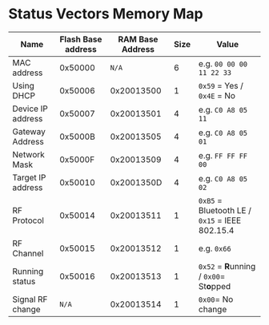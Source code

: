 # Status Vectors Memory Map
| Name | Flash Base address | RAM Base Address | Size | Value |
| ---- | ------------------ | ---------------- | ---- | ----- |
| MAC address        | 0x50000 | `N/A`      | 6  | e.g. `00 00 00 11 22 33` |
| Using DHCP         | 0x50006 | 0x20013500 | 1  | `0x59` = Yes / `0x4E` = No |
| Device IP address  | 0x50007 | 0x20013501 | 4  | e.g. `C0 A8 05 11` |
| Gateway Address    | 0x5000B | 0x20013505 | 4  | e.g. `C0 A8 05 01` |
| Network Mask       | 0x5000F | 0x20013509 | 4  | e.g. `FF FF FF 00` |
| Target IP address  | 0x50010 | 0x2001350D | 4  | e.g. `C0 A8 05 02` |
| RF Protocol        | 0x50014 | 0x20013511 | 1  | `0xB5` = Bluetooth LE / `0x15` = IEEE 802.15.4 | 
| RF Channel         | 0x50015 | 0x20013512 | 1  | e.g. `0x66`
| Running status     | 0x50016 | 0x20013513 | 1  | `0x52` = **R**unning / `0x00`= St**o**pped
| Signal RF change   | `N/A`   | 0x20013514 | 1  | `0x00`= No change | `0xFF` = Change requested |
